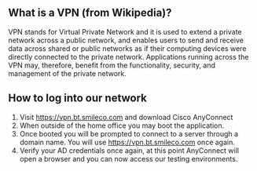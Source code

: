 ## What is a VPN (from Wikipedia)?
VPN stands for Virtual Private Network and it is used to extend a private network across a public network, and enables users to send and receive data across shared or public networks as if their computing devices were directly connected to the private network. Applications running across the VPN may, therefore, benefit from the functionality, security, and management of the private network.

## How to log into our network
1. Visit https://vpn.bt.smileco.com and download Cisco AnyConnect
2. When outside of the home office you may boot the application.
3. Once booted you will be prompted to connect to a server through a domain name. You will use https://vpn.bt.smileco.com once again.
4. Verify your AD credentials once again, at this point AnyConnect will open a browser and you can now access our testing environments. 
